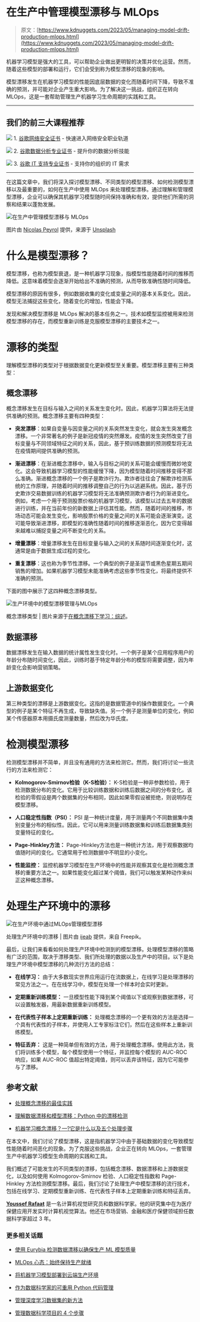 # 在生产中管理模型漂移与 MLOps

> 原文：[https://www.kdnuggets.com/2023/05/managing-model-drift-production-mlops.html](https://www.kdnuggets.com/2023/05/managing-model-drift-production-mlops.html)

机器学习模型是强大的工具，可以帮助企业做出更明智的决策并优化运营。然而，随着这些模型的部署和运行，它们会受到称为模型漂移的现象的影响。

模型漂移发生在机器学习模型的性能因底层数据的变化而随着时间下降，导致不准确的预测，并可能对企业产生重大影响。为了解决这一挑战，组织正在转向 MLOps，这是一套帮助管理生产机器学习生命周期的实践和工具。

* * *

## 我们的前三大课程推荐

![](../Images/0244c01ba9267c002ef39d4907e0b8fb.png) 1\. [谷歌网络安全证书](https://www.kdnuggets.com/google-cybersecurity) - 快速进入网络安全职业轨道

![](../Images/e225c49c3c91745821c8c0368bf04711.png) 2\. [谷歌数据分析专业证书](https://www.kdnuggets.com/google-data-analytics) - 提升你的数据分析技能

![](../Images/0244c01ba9267c002ef39d4907e0b8fb.png) 3\. [谷歌 IT 支持专业证书](https://www.kdnuggets.com/google-itsupport) - 支持你的组织的 IT 需求

* * *

在这篇文章中，我们将深入探讨模型漂移、不同类型的模型漂移、如何检测模型漂移以及最重要的，如何在生产中使用 MLOps 来处理模型漂移。通过理解和管理模型漂移，企业可以确保其机器学习模型随时间保持准确和有效，提供他们所需的洞察和结果以蓬勃发展。

![在生产中管理模型漂移与 MLOps](../Images/e494e029c562afb95ebea73c828ecc93.png)

图片由 [Nicolas Peyrol](https://unsplash.com/ko/@nicolaspeyrol?utm_source=unsplash&utm_medium=referral&utm_content=creditCopyText) 提供，来源于 [Unsplash](https://unsplash.com/photos/wRIqMJE-XaU?utm_source=unsplash&utm_medium=referral&utm_content=creditCopyText)

# 什么是模型漂移？

模型漂移，也称为模型衰退，是一种机器学习现象，指模型性能随着时间的推移而降低。这意味着模型会逐渐开始给出不准确的预测，从而导致准确性随时间降低。

模型漂移的原因有很多，例如数据收集的变化或变量之间的基本关系变化。因此，模型无法捕捉这些变化，随着变化的增加，性能会下降。

发现和解决模型漂移是 MLOps 解决的基本任务之一。技术如模型监控被用来检测模型漂移的存在，而模型重新训练是克服模型漂移的主要技术之一。

# 漂移的类型

理解模型漂移的类型对于根据数据变化更新模型至关重要。模型漂移主要有三种类型：

## 概念漂移

概念漂移发生在目标与输入之间的关系发生变化时。因此，机器学习算法将无法提供准确的预测。概念漂移主要有四种类型：

+   **突发漂移**：如果自变量与因变量之间的关系突然发生变化，就会发生突发概念漂移。一个非常著名的例子是新冠疫情的突然爆发。疫情的发生突然改变了目标变量与不同领域特征之间的关系，因此，基于预训练数据的预测模型将无法在疫情期间提供准确的预测。

+   **渐进漂移**：在渐进概念漂移中，输入与目标之间的关系可能会缓慢而微妙地变化。这会导致机器学习模型的性能缓慢下降，因为模型随着时间推移变得不那么准确。渐进概念漂移的一个例子是欺诈行为。欺诈者往往会了解欺诈检测系统的工作原理，并随着时间的推移调整自己的行为以逃避系统。因此，基于历史欺诈交易数据训练的机器学习模型将无法准确预测欺诈者行为的渐进变化。例如，考虑一个用于预测股票价格的机器学习模型，该模型以过去五年的数据进行训练，并在当前年份的新数据上评估其性能。然而，随着时间的推移，市场动态可能会发生变化，影响股票价格的变量之间的关系可能会逐渐演变。这可能导致渐进漂移，即模型的准确性随着时间的推移逐渐恶化，因为它变得越来越难以捕捉变量之间不断变化的关系。

+   **增量漂移**：增量漂移发生在目标变量与输入之间的关系随时间逐渐变化时，这通常是由于数据生成过程的变化。

+   **重复漂移**：这也称为季节性漂移。一个典型的例子是圣诞节或黑色星期五期间销售的增加。如果机器学习模型未能准确考虑这些季节性变化，将最终提供不准确的预测。

下面的图中展示了这四种概念漂移类型。

![生产环境中的模型漂移管理与MLOps](../Images/d94f4c339029cc96f6f588eb6bd18ea1.png)

概念漂移类型 | 图片来源于[在概念漂移下学习：综述](https://arxiv.org/pdf/2004.05785.pdf)。

## 数据漂移

数据漂移发生在输入数据的统计属性发生变化时。一个例子是某个应用程序用户的年龄分布随时间变化，因此，训练时基于特定年龄分布的模型将需要调整，因为年龄变化会影响营销策略。

## 上游数据变化

第三种类型的漂移是上游数据变化。这指的是数据管道中的操作数据变化。一个典型的例子是某个特征不再生成，导致缺失值。另一个例子是测量单位的变化，例如某个传感器原本用摄氏度测量数量，然后改为华氏度。

# 检测模型漂移

检测模型漂移并不简单，并且没有通用的方法来检测它。然而，我们将讨论一些流行的方法来检测它：

+   **Kolmogorov-Smirnov检验（K-S检验）：** K-S检验是一种非参数检验，用于检测数据分布的变化。它用于比较训练数据和训练后数据之间的分布变化。该检验的零假设是两个数据集的分布相同，因此如果零假设被拒绝，则说明存在模型漂移。

+   **人口稳定性指数（PSI）：** PSI 是一种统计度量，用于测量两个不同数据集中类别变量分布的相似性。因此，它可以用来测量训练数据集和训练后数据集类别变量特征的变化。

+   **Page-Hinkley方法：** Page-Hinkley方法也是一种统计方法，用于观察数据均值随时间的变化。它通常用于检测数据中不明显的小变化。

+   **性能监控：** 监控机器学习模型在生产环境中的性能并观察其变化是检测概念漂移的重要方法之一。如果性能变化超过某个阈值，我们可以触发某种动作来纠正这种概念漂移。

# 处理生产环境中的漂移

![在生产环境中通过MLOps管理模型漂移](../Images/cfd44c9d4cee28036a3b63391fa3cdc1.png)

处理生产环境中的漂移 | 图片由 [ijeab](https://www.freepik.com/author/ijeab) 提供，来自 Freepik。

最后，让我们来看看如何处理生产环境中检测到的模型漂移。处理模型漂移的策略有广泛的范围，取决于漂移类型、我们所处理的数据以及生产中的项目。以下是处理生产环境中模型漂移的几种流行方法的总结：

+   **在线学习：** 由于大多数现实世界应用运行在流数据上，在线学习是处理漂移的常见方法之一。在在线学习中，模型在处理一个样本时会实时更新。

+   **定期重新训练模型：** 一旦模型性能下降到某个阈值以下或观察到数据漂移，可以设置触发器，用最新数据重新训练模型。

+   **在代表性子样本上定期重新训练：** 处理概念漂移的一个更有效的方法是选择一个具有代表性的子样本，并使用人工专家标注它们，然后在这些样本上重新训练模型。

+   **特征丢弃：** 这是一种简单但有效的方法，用于处理概念漂移。使用此方法，我们将训练多个模型，每个模型使用一个特征，并监控每个模型的 AUC-ROC 响应，如果 AUC-ROC 值超出特定阈值，则可以丢弃该特征，因为它可能参与了漂移。

## 参考文献

+   [处理概念漂移的最佳实践](https://neptune.ai/blog/concept-drift-best-practices)

+   [理解数据漂移和模型漂移：Python 中的漂移检测](https://www.datacamp.com/tutorial/understanding-data-drift-model-drift)

+   [机器学习概念漂移？—?它是什么以及五个处理步骤](https://www.seldon.io/machine-learning-concept-drift)

在本文中，我们讨论了模型漂移，这是指机器学习中由于基础数据的变化导致模型性能随着时间恶化的现象。为了克服这些挑战，企业正在转向 MLOps，一套管理生产中机器学习模型生命周期的实践和工具。

我们概述了可能发生的不同类型的漂移，包括概念漂移、数据漂移和上游数据变化，以及如何使用 Kolmogorov-Smirnov 检验、人口稳定性指数和 Page-Hinkley 方法检测模型漂移。最后，我们讨论了处理生产中模型漂移的流行技术，包括在线学习、定期模型重新训练、在代表性子样本上定期重新训练和特征丢弃。

**[Youssef Rafaat](https://www.linkedin.com/in/youssef-hosni-b2960b135)** 是一名计算机视觉研究员和数据科学家。他的研究集中在为医疗保健应用开发实时计算机视觉算法。他还在市场营销、金融和医疗保健领域担任数据科学家超过 3 年。

### 更多相关话题

+   [使用 Eurybia 检测数据漂移以确保生产 ML 模型质量](https://www.kdnuggets.com/2022/07/detecting-data-drift-ensuring-production-ml-model-quality-eurybia.html)

+   [MLOps 心态：始终保持生产就绪](https://www.kdnuggets.com/2023/07/mlops-mindset-always-productionready.html)

+   [将机器学习模型部署到云端生产环境](https://www.kdnuggets.com/deploying-your-ml-model-to-production-in-the-cloud)

+   [作为数据科学家的可重用 Python 代码管理](https://www.kdnuggets.com/2021/06/managing-reusable-python-code-data-scientist.html)

+   [管理深度学习数据集的新方法](https://www.kdnuggets.com/2022/03/new-way-managing-deep-learning-datasets.html)

+   [管理数据科学项目的 4 个步骤](https://www.kdnuggets.com/2022/05/4-steps-managing-data-science-project.html)
